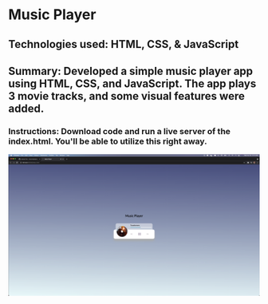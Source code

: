 # Music Player 

## Technologies used: HTML, CSS, & JavaScript

## Summary: Developed a simple music player app using HTML, CSS, and JavaScript. The app plays 3 movie tracks, and some visual features were added.

### Instructions: Download code and run a live server of the index.html. You'll be able to utilize this right away. 


![](screenshot.png)
